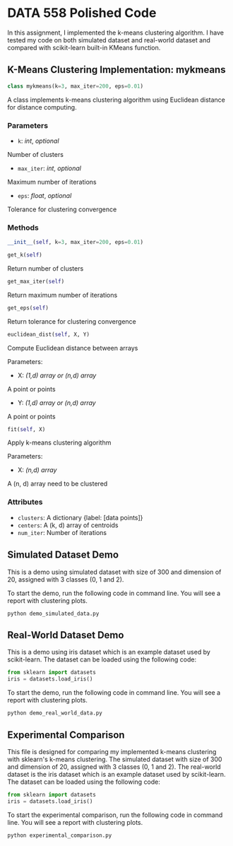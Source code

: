 # DATA 558 Polished Code

In this assignment, I implemented the k-means clustering algorithm. I have tested my code on both simulated dataset and real-world dataset and compared with scikit-learn built-in KMeans function.

## K-Means Clustering Implementation: mykmeans

```python
class mykmeans(k=3, max_iter=200, eps=0.01)
```

A class implements k-means clustering algorithm using Euclidean distance for distance computing.

### Parameters

- `k`: *int*, *optional*

Number of clusters

- `max_iter`: *int*, *optional*

Maximum number of iterations

- `eps`: *float*, *optional*

Tolerance for clustering convergence

### Methods

```python
__init__(self, k=3, max_iter=200, eps=0.01)
```

```python
get_k(self)
```
Return number of clusters

```python
get_max_iter(self)
```
Return maximum number of iterations

```python
get_eps(self)
```
Return tolerance for clustering convergence

```python
euclidean_dist(self, X, Y)
```

Compute Euclidean distance between arrays

Parameters:
- X: *(1,d) array or (n,d) array*

A point or points

- Y: *(1,d) array or (n,d) array*

A point or points

```python
fit(self, X)
```

Apply k-means clustering algorithm

Parameters:
- X: *(n,d) array*

A (n, d) array need to be clustered

### Attributes

- `clusters`: A dictionary {label: [data points]}
- `centers`: A (k, d) array of centroids
- `num_iter`: Number of iterations

## Simulated Dataset Demo

This is a demo using simulated dataset with size of 300 and dimension of 20, assigned with 3 classes (0, 1 and 2).

To start the demo, run the following code in command line. You will see a report with clustering plots.

```
python demo_simulated_data.py
```

## Real-World Dataset Demo

This is a demo using iris dataset which is an example dataset used by scikit-learn. The dataset can be loaded using the following code:

```python
from sklearn import datasets
iris = datasets.load_iris()
```

To start the demo, run the following code in command line. You will see a report with clustering plots.

```
python demo_real_world_data.py
```

## Experimental Comparison

This file is designed for comparing my implemented k-means clustering with sklearn's k-means clustering. The simulated dataset with size of 300 and dimension of 20, assigned with 3 classes (0, 1 and 2). The real-world dataset is the iris dataset which is an example dataset used by scikit-learn. The dataset can be loaded using the following code:

```python
from sklearn import datasets
iris = datasets.load_iris()
```

To start the experimental comparison, run the following code in command line. You will see a report with clustering plots.

```
python experimental_comparison.py
```
